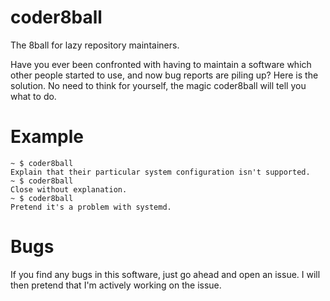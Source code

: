 # coder8ball

The 8ball for lazy repository maintainers.

Have you ever been confronted with having to maintain a software which other
people started to use, and now bug reports are piling up?  Here is the
solution.  No need to think for yourself, the magic coder8ball will tell you
what to do.

# Example

```
~ $ coder8ball
Explain that their particular system configuration isn't supported.
~ $ coder8ball
Close without explanation.
~ $ coder8ball
Pretend it's a problem with systemd.
```

# Bugs

If you find any bugs in this software, just go ahead and open an issue.  I will
then pretend that I'm actively working on the issue.
